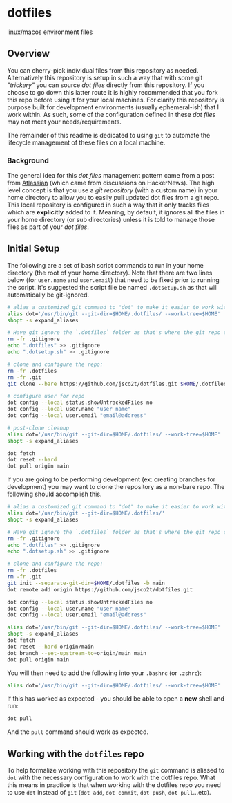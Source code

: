 # dotfiles

linux/macos environment files

## Overview

You can cherry-pick individual files from this repository as needed. Alternatively this repository is setup in such a way
that with some git _"trickery"_ you can source _dot files_ directly from this repository. If you choose to go down this latter
route it is highly recommended that you fork this repo before using it for your local machines. For clarity this repository is
purpose built for development environments (usually ephemeral-ish) that I work within. As such, some of the configuration
defined in these _dot files_ may not meet your needs/requirements. 

The remainder of this readme is dedicated to using `git` to automate the lifecycle management of these files on a local
machine. 

### Background

The general idea for this _dot files_ management pattern came from a post from [Atlassian](https://www.atlassian.com/git/tutorials/dotfiles) 
(which came from discussions on HackerNews). The high level concept is that you use a _git repository_ (with a custom name) in your 
home directory to allow you to easily pull updated dot files from a git repo. This local repository is configured in such a way that 
it only tracks files which are **explicitly** added to it. Meaning, by default, it ignores all the files in your home directory 
(or sub directories) unless it is told to manage those files as part of your _dot files_. 
 
## Initial Setup

The following are a set of bash script commands to run in your home directory (the root of your home directory). Note that there are two lines below (for `user.name` and `user.email`) that need to be fixed prior to running the script. It's suggested the script file be named `.dotsetup.sh` as that will automatically be git-ignored.

```bash
# alias a customized git command to "dot" to make it easier to work with the repo:
alias dot='/usr/bin/git --git-dir=$HOME/.dotfiles/ --work-tree=$HOME'
shopt -s expand_aliases

# Have git ignore the `.dotfiles` folder as that's where the git repo config has been placed
rm -fr .gitignore
echo ".dotfiles" >> .gitignore
echo ".dotsetup.sh" >> .gitignore

# clone and configure the repo:
rm -fr .dotfiles
rm -fr .git
git clone --bare https://github.com/jsco2t/dotfiles.git $HOME/.dotfiles

# configure user for repo
dot config --local status.showUntrackedFiles no
dot config --local user.name "user name"
dot config --local user.email "email@address"

# post-clone cleanup
alias dot='/usr/bin/git --git-dir=$HOME/.dotfiles/ --work-tree=$HOME'
shopt -s expand_aliases

dot fetch
dot reset --hard
dot pull origin main
```

If you are going to be performing development (ex: creating branches for development) you may want to clone the repository as a non-bare repo. The following should accomplish this. 

```bash
# alias a customized git command to "dot" to make it easier to work with the repo:
alias dot='/usr/bin/git --git-dir=$HOME/.dotfiles/'
shopt -s expand_aliases

# Have git ignore the `.dotfiles` folder as that's where the git repo config has been placed
rm -fr .gitignore
echo ".dotfiles" >> .gitignore
echo ".dotsetup.sh" >> .gitignore

# clone and configure the repo:
rm -fr .dotfiles
rm -fr .git
git init --separate-git-dir=$HOME/.dotfiles -b main
dot remote add origin https://github.com/jsco2t/dotfiles.git

dot config --local status.showUntrackedFiles no
dot config --local user.name "user name"
dot config --local user.email "email@address"

alias dot='/usr/bin/git --git-dir=$HOME/.dotfiles/ --work-tree=$HOME'
shopt -s expand_aliases
dot fetch
dot reset --hard origin/main
dot branch --set-upstream-to=origin/main main
dot pull origin main
```

You will then need to add the following into your `.bashrc` (or `.zshrc`):

```bash
alias dot='/usr/bin/git --git-dir=$HOME/.dotfiles/ --work-tree=$HOME'
```

If this has worked as expected - you should be able to open a **new** shell and run:

``` bash
dot pull
```

And the `pull` command should work as expected.

## Working with the `dotfiles` repo

To help formalize working with this repository the `git` command is aliased to `dot` with the necessary configuration to work with the dotfiles repo. What this means in practice is that when working with the dotfiles repo you need to use `dot` instead of `git` (`dot add`, `dot commit`, `dot push`, `dot pull`...etc).
